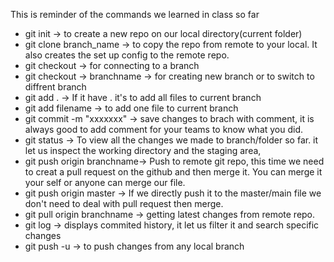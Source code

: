 This is reminder of the commands we learned in class so far
* git init -> to create a new repo on our local directory(current folder)
* git clone branch_name -> to copy the repo from remote to your local. It also creates the set up config to the remote repo.
* git checkout -> for connecting to a branch
* git checkout -> branchname -> for creating new branch or to switch to diffrent branch
* git add . -> If it have . it's to add all files to current branch
* git add filename -> to add one file to current branch
* git commit -m "xxxxxxx" -> save changes to brach with comment, it is always good to add comment for your teams to know what you did.
* git status -> To view all the changes we made to branch/folder so far. it let us inspect the working directory and the staging area,
* git push origin branchname-> Push to remote git repo, this time we need to creat a pull request on the github and then merge it. You can     merge it your self or anyone can merge our file. 
* git push origin master -> If we directly push it to the master/main file we don't need to deal with pull request then merge. 
* git pull origin branchname -> getting latest changes from remote repo.
* git log -> displays commited history, it let us filter it and search specific changes
* git push -u -> to push changes from any local branch

